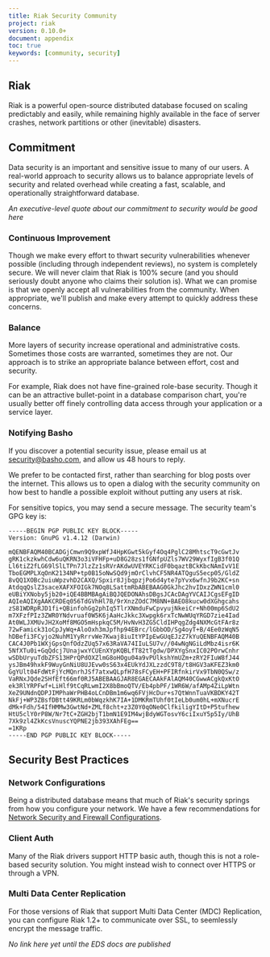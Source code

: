 ```yaml
---
title: Riak Security Community
project: riak
version: 0.10.0+
document: appendix
toc: true
keywords: [community, security]
---
```


## Riak

Riak is a powerful open-source distributed database focused on scaling predictably and easily, while remaining highly available in the face of server crashes, network partitions or other (inevitable) disasters.

## Commitment

Data security is an important and sensitive issue to many of our users. A real-world approach to security allows us to balance appropriate levels of security and related overhead while creating a fast, scalable, and operationally straightforward database.

*An executive-level quote about our commitment to security would be good here*

### Continuous Improvement

Though we make every effort to thwart security vulnerabilities whenever possible (including through independent reviews), no system is completely secure. We will never claim that Riak is 100% secure (and you should seriously doubt anyone who claims their solution is). What we can promise is that we openly accept all vulnerabilities from the community. When appropriate, we'll publish and make every attempt to quickly address these concerns.

### Balance

More layers of security increase operational and administrative costs. Sometimes those costs are warranted, sometimes they are not. Our approach is to strike an appropriate balance between effort, cost and security.

For example, Riak does not have fine-grained role-base security. Though it can be an attractive bullet-point in a database comparison chart, you're usually better off finely controlling data access through your application or a service layer.

### Notifying Basho

If you discover a potential security issue, please email us at security@basho.com, and allow us 48 hours to reply.

We prefer to be contacted first, rather than searching for blog posts over the internet. This allows us to open a
dialog with the security community on how best to handle a possible exploit without putting any users at risk.

For sensitive topics, you may send a secure message. The security team's GPG key is:

```
-----BEGIN PGP PUBLIC KEY BLOCK-----
Version: GnuPG v1.4.12 (Darwin)

mQENBFAQM40BCADGjCmwn9Q9xpWfJ4HpKGwt5kGyf4Oq4PglC28MhtscT9cGwtJv
gRK1ckzkwhCdw6uQKRN3o3iVFHFp+uD8G28zs1fGNfpUZls7WV29WyxfIgB3f01Q
Ll6tiZ2fLG69lSlLTPn7JlzZz1sRVrAKdwUVEYRKCidF0bqaztBCkKbcNAmIvV1E
TboEGMPLXqOnK2134NP+tp0B15oNwSQd9jmOrClvhCF5NR4ATQguS5ecp05/GldZ
8vQQ1XOBc2uiuWpzvhD2CAXQ/Spxir8JjbqpzjPo6d4yte7pYvx6wfnJ9b2KC+sn
AtdqqQslZ3saceXAFXFOIGk7NOq8LSattmRbABEBAAG0GkJhc2hvIDxzZWN1cml0
eUBiYXNoby5jb20+iQE4BBMBAgAiBQJQEDONAhsDBgsJCAcDAgYVCAIJCgsEFgID
AQIeAQIXgAAKCRDEq056TdGVhHl7B/9rXnzZOdC7M8NN+BAEO8kucw0dXGhgcahs
zS81WDRpRJD1fi+QBinfohGg2phIq5TlrXNmduFwCpvyujNkeiCr+Nh00mp6SdU2
m7XFzfPIz3ZWR0YNdvruaf0W5K6jAaHcJkkc3Xwpgk6rxTcNwWUqYRGD7zie4Iad
At0WLJXMUvJH2XoMf8MGO5mHspkqC5M/HvNvH3ZG5CldIHPqgZdg4NXMcGtFAr8z
72wFamick31oCpJyWq+AloOxh3mJpfhp94EBrc/lGbbOD/Sg4oyT+B/4Ee0zWqN5
hDBefi3FCyjo2NuhM1YyRrrvWe7Kwaj8iuItYPIpEwGUqEJzZ7kYuQENBFAQM40B
CAC4J0Pb1WXjGpsQnfOdzZUq57x63RaVA74IIuLSU7v//04wNgNGiLdMbz4isr6K
5NfXTu0i+GqQdcj7UnajwxYCUEnXYpKQBLfT82tTgdw/DPXYgSnxIC02POrwCnhr
wSDbUryuTdbZFS13HPrQPdOXZlmG8oHOgu04a9vPUlkshYmUZm+zRY2FIuW8fJ44
ysJBm49hxkF9WuyGnNiU8UJEvw0sS63x4EUkYdJXLzzdC9T8/t8HGV3aKFEZ3km0
GgYUlt04FdWtFjYcMQnrhJSf7atxwQLpfH78sFCyEH+PFIRfnkirVx9TbN0QSw/z
VaRNxJQde2SHfEft66mf0RJ5ABEBAAGJAR8EGAECAAkFAlAQM40CGwwACgkQxKtO
ek3RlYRPFwf+LiHlf9tCqRLwmI2X8bBmoQTV/Eb4pbPF/1WR6W/afAMp4ZiLpWtn
XeZ9UNdnQDPJIMPhaWrPHB4oLCnDBm1m6wq6FVjHcDur+s7QtWnnTuaVKBDKY42T
NkFj+WP3ZBsfDBtt49KRLm0bWqzkhK7IA+1DMKRmTUhf0tIeLb0um0hL+mXNucrE
dMk+Fdh/54IfHMMw3GwtNd+ZMLf8cht+z3Z0Y0qONe0ClfkiligYItD+P5tufhew
HtU5clY0rP8W/Nr7tC+ZGH2bjT1bmN1E9IM4wjBdyWGTosvY6ciIxuY5p5Iy/UhB
7Xk9zl4ZkKcsVnuscYQPNE2jb393XAhFEg==
=1KRp
-----END PGP PUBLIC KEY BLOCK-----
```

## Security Best Practices

### Network Configurations

Being a distributed database means that much of Riak's security springs from how you configure your network. We have a few recommendations for [Network Security and Firewall Configurations](/Network-Security-and-Firewall-Configurations.html).

### Client Auth

Many of the Riak drivers support HTTP basic auth, though this is not a role-based security solution. You might instead wish to connect over HTTPS or through a VPN.

### Multi Data Center Replication

For those versions of Riak that support Multi Data Center (MDC) Replication, you can configure Riak 1.2+ to communicate over SSL, to seemlessly encrypt the message traffic.

*No link here yet until the EDS docs are published*